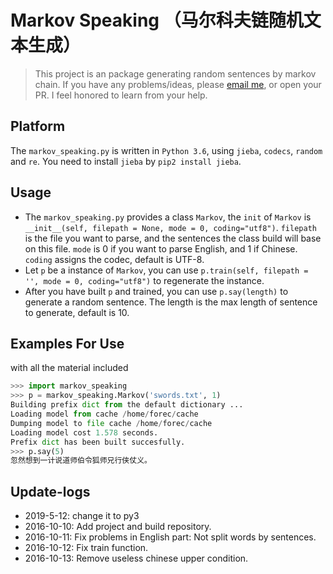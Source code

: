 # Markov Speaking （马尔科夫链随机文本生成）
> This project is an package generating random sentences by markov chain. If you have any problems/ideas, please [email me](1142383654@qq.com), or open your PR. I feel honored to learn from your help.

## Platform
The `markov_speaking.py` is written in `Python 3.6`, using `jieba`, `codecs`, `random` and `re`. You need to install `jieba` by `pip2 install jieba`.

## Usage
* The `markov_speaking.py` provides a class `Markov`, the `init` of `Markov` is `__init__(self, filepath = None, mode = 0, coding="utf8")`. `filepath` is the file you want to parse, and the sentences the class build will base on this file. `mode` is 0 if you want to parse English, and 1 if Chinese. `coding` assigns the codec, default is UTF-8.
* Let `p` be a instance of `Markov`, you can use `p.train(self, filepath = '', mode = 0, coding="utf8")` to regenerate the instance.
* After you have built `p` and trained, you can use `p.say(length)` to generate a random sentence. The length is the max length of sentence to generate, default is 10.

## Examples For Use
with all the material included
```python
>>> import markov_speaking
>>> p = markov_speaking.Markov('swords.txt', 1)
Building prefix dict from the default dictionary ...
Loading model from cache /home/forec/cache
Dumping model to file cache /home/forec/cache
Loading model cost 1.578 seconds.
Prefix dict has been built succesfully.
>>> p.say(5)
忽然想到一计说道师伯令狐师兄行侠仗义。
```

## Update-logs
* 2019-5-12: change it to py3
* 2016-10-10: Add project and build repository.
* 2016-10-11: Fix problems in English part: Not split words by sentences.
* 2016-10-12: Fix train function.
* 2016-10-13: Remove useless chinese upper condition.


